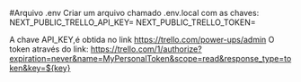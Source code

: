 #Arquivo .env
Criar um arquivo chamado .env.local com as chaves:
NEXT_PUBLIC_TRELLO_API_KEY=
NEXT_PUBLIC_TRELLO_TOKEN=

A chave API_KEY,é obtida no link https://trello.com/power-ups/admin
O token através do link: https://trello.com/1/authorize?expiration=never&name=MyPersonalToken&scope=read&response_type=token&key=${key}